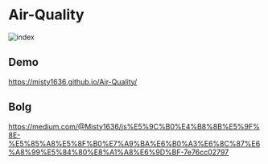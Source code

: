 # Air-Quality
![index](https://user-images.githubusercontent.com/47848363/60515638-a384c080-9d0e-11e9-843f-054170c21fd8.png)

## Demo
https://misty1636.github.io/Air-Quality/

## Bolg
https://medium.com/@Misty1636/js%E5%9C%B0%E4%B8%8B%E5%9F%8E-%E5%85%A8%E5%8F%B0%E7%A9%BA%E6%B0%A3%E6%8C%87%E6%A8%99%E5%84%80%E8%A1%A8%E6%9D%BF-7e76cc02797
